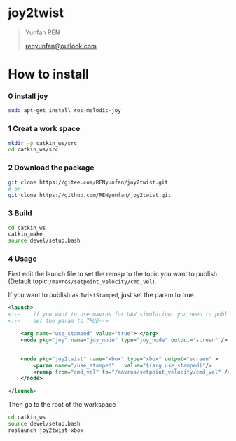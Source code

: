 # joy2twist

> Yunfan REN
>
> renyunfan@outlook.com

# How to install

### 0 install joy

```bash
sudo apt-get install ros-melodic-joy
```

### 1 Creat a work space

```bash
mkdir -p catkin_ws/src
cd catkin_ws/src
```

### 2 Download the package

```bash
git clone https://gitee.com/RENyunfan/joy2twist.git
# or
git clone https://github.com/RENyunfan/joy2twist.git
```

### 3 Build

```bash
cd catkin_ws
catkin_make
source devel/setup.bash
```

### 4 Usage

First edit the launch file to set the remap to the topic you want to publish.(Default topic:`/mavros/setpoint_velocity/cmd_vel`).

If you want to publish as `TwistStamped`, just set the param to true.

```XML
<launch>
<!--	if you want to use mavros for UAV simulation, you need to publish TwistStamped, remember to-->
<!--	set the param to TRUE-->

	<arg name="use_stamped" value="true"> </arg>
	<node pkg="joy" name="joy_node" type="joy_node" output="screen" />


	<node pkg="joy2twist" name="xbox" type="xbox" output="screen" >
	    <param name="/use_stamped"   value="$(arg use_stamped)"/>
		<remap from="cmd_vel" to="/mavros/setpoint_velocity/cmd_vel" />
	</node>

</launch>
```

Then go to the root of the workspace

```bash
cd catkin_ws
source devel/setup.bash
roslaunch joy2twist xbox
```


